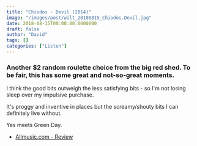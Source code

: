 ```yaml
---
title: "Chiodos - Devil (2014)"
image: "/images/post/wilt_20180815_Chiodos.Devil.jpg"
date: 2018-08-15T00:00:00.0000000
draft: false
author: "David"
tags: []
categories: ["Listen"]
---
```

### Another $2 random roulette choice from the big red shed. To be fair, this has some great and not-so-great moments.  
  
I think the good bits outweigh the less satisfying bits - so I'm not losing sleep over my impulsive purchase.   
  
It's proggy and inventive in places but the screamy/shouty bits I can definitely live without.

 Yes meets Green Day.

-  [Allmusic.com - Review](https://www.allmusic.com/album/devil-mw0002617251)